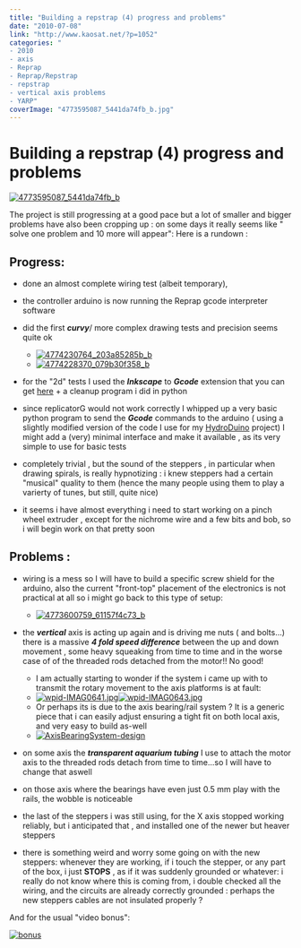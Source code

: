 ```yaml
---
title: "Building a repstrap (4) progress and problems"
date: "2010-07-08"
link: "http://www.kaosat.net/?p=1052"
categories: "
- 2010
- axis
- Reprap
- Reprap/Repstrap
- repstrap
- vertical axis problems
- YARP"
coverImage: "4773595087_5441da74fb_b.jpg"
---
```




# Building a repstrap (4) progress and problems 

[![](./assets/4773595087_5441da74fb_b-215x300.jpg "4773595087_5441da74fb_b")](./assets/4773595087_5441da74fb_b.jpg)

The project is still progressing at a good pace but a lot of smaller and bigger problems have also been cropping up : on some days it really seems like " solve one problem and 10 more will appear": Here is a rundown :

## Progress:

- done an almost complete wiring test (albeit temporary),
- the controller arduino is now running the Reprap gcode interpreter software
- did the first **_curvy_**/ more complex drawing tests and precision seems quite ok
    - [![](./assets/4774230764_203a85285b_b.jpg "4774230764_203a85285b_b")](./assets/4774230764_203a85285b_b.jpg)
    - [![](./assets/4774228370_079b30f358_b.jpg "4774228370_079b30f358_b")](./assets/4774228370_079b30f358_b.jpg)

- for the "2d" tests I used the **_Inkscape_** to **_Gcode_** extension that you can get [here](http://wiki.linuxcnc.org/cgi-bin/emcinfo.pl?InkscapeHowto) + a cleanup program i did in python
- since replicatorG would not work correctly I whipped up a very basic python program to send the **_Gcode_** commands to the arduino ( using a slightly modified version of the code I use for my [HydroDuino](http://www.kaosat.net/?tag=hydroduino) project) I might add a (very) minimal interface and make it available , as its very simple to use for basic tests
- completely trivial , but the sound of the steppers , in particular when drawing spirals, is really hypnotizing : i knew steppers had a certain "musical" quality to them (hence the many people using them to play a varierty of tunes, but still, quite nice)
- it seems i have almost everything i need to start working on a pinch wheel extruder , except for the nichrome wire and a few bits and bob, so i will begin work on that pretty soon

## Problems :

- wiring is a mess so I will have to build a specific screw shield for the arduino, also the current "front-top" placement of the electronics is not practical at all so i might go back to this type of setup:
    - [![](./assets/4773600759_61157f4c73_b.jpg "4773600759_61157f4c73_b")](./assets/4773600759_61157f4c73_b.jpg)

- the **_vertical_** axis is acting up again and is driving me nuts ( and bolts...) there is a massive **_4 fold speed difference_** between the up and down movement , some heavy squeaking from time to time and in the worse case of of the threaded rods detached from the motor!! No good!
    - I am actually starting to wonder if the system i came up with to transmit the rotary movement to the axis platforms is at fault:
    - [![](./assets/wpid-IMAG0641.jpg "wpid-IMAG0641.jpg")](./assets/wpid-IMAG0641.jpg)[![](./assets/wpid-IMAG0643.jpg "wpid-IMAG0643.jpg")](./assets/wpid-IMAG0643.jpg)
    - Or perhaps its is due to the axis bearing/rail system ? It is a generic piece that i can easily adjust ensuring a tight fit on both local axis, and very easy to build as-well
    - [![](./assets/AxisBearingSystem-design.jpg "AxisBearingSystem-design")](./assets/AxisBearingSystem-design.jpg)

- on some axis the **_transparent aquarium tubing_** I use to attach the motor axis to the threaded rods detach from time to time...so I will have to change that aswell
- on those axis where the bearings have even just 0.5 mm play with the rails, the wobble is noticeable
- the last of the steppers i was still using, for the X axis stopped working reliably, but i anticipated that , and installed one of the newer but heaver steppers
- there is something weird and worry some going on with the new steppers: whenever they are working, if i touch the stepper, or any part of the box, i just **STOPS** , as if it was suddenly grounded or whatever: i really do not know where this is coming from, i double checked all the wiring, and the circuits are already correctly grounded : perhaps the new steppers cables are not insulated properly ?

And for the usual "video bonus":

[![bonus](http://img.youtube.com/vi/VRW7zwnjYiU/0.jpg)](http://www.youtube.com/watch?v=VRW7zwnjYiU)
